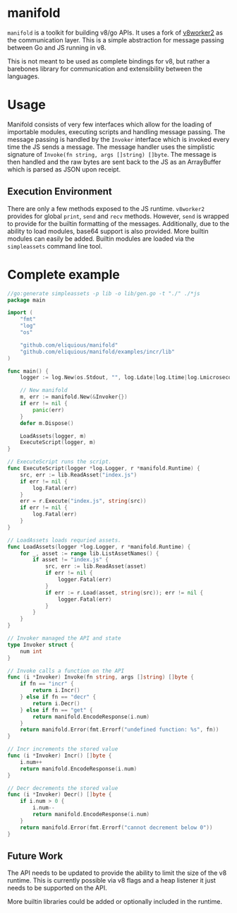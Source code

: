 # manifold

`manifold` is a toolkit for building v8/go APIs. It uses a fork of [v8worker2](https://github.com/ry/v8worker2) as the communication layer. This is a simple abstraction for message passing between Go and JS running in v8.

This is not meant to be used as complete bindings for v8, but rather a barebones library for communication and extensibility between the languages.

# Usage

Manifold consists of very few interfaces which allow for the loading of importable modules, executing scripts and handling message passing. The message passing is handled by the `Invoker` interface which is invoked every time the JS sends a message. The message handler uses the simplistic signature of `Invoke(fn string, args []string) []byte`. The message is then handled and the raw bytes are sent back to the JS as an ArrayBuffer which is parsed as JSON upon receipt. 

## Execution Environment

There are only a few methods exposed to the JS runtime. `v8worker2` provides for global `print`, `send` and `recv` methods. However, `send` is wrapped to provide for the builtin formatting of the messages. Additionally, due to the ability to load modules, base64 support is also provided. More builtin modules can easily be added. Builtin modules are loaded via the `simpleassets` command line tool.

# Complete example

```go
//go:generate simpleassets -p lib -o lib/gen.go -t "./" ./*js
package main

import (
	"fmt"
	"log"
	"os"

	"github.com/eliquious/manifold"
	"github.com/eliquious/manifold/examples/incr/lib"
)

func main() {
	logger := log.New(os.Stdout, "", log.Ldate|log.Ltime|log.Lmicroseconds)

	// New manifold
	m, err := manifold.New(&Invoker{})
	if err != nil {
		panic(err)
	}
	defer m.Dispose()

	LoadAssets(logger, m)
	ExecuteScript(logger, m)
}

// ExecuteScript runs the script.
func ExecuteScript(logger *log.Logger, r *manifold.Runtime) {
	src, err := lib.ReadAsset("index.js")
	if err != nil {
		log.Fatal(err)
	}
	err = r.Execute("index.js", string(src))
	if err != nil {
		log.Fatal(err)
	}
}

// LoadAssets loads requried assets.
func LoadAssets(logger *log.Logger, r *manifold.Runtime) {
	for _, asset := range lib.ListAssetNames() {
		if asset != "index.js" {
			src, err := lib.ReadAsset(asset)
			if err != nil {
				logger.Fatal(err)
			}
			if err := r.Load(asset, string(src)); err != nil {
				logger.Fatal(err)
			}
		}
	}
}

// Invoker managed the API and state
type Invoker struct {
	num int
}

// Invoke calls a function on the API
func (i *Invoker) Invoke(fn string, args []string) []byte {
	if fn == "incr" {
		return i.Incr()
	} else if fn == "decr" {
		return i.Decr()
	} else if fn == "get" {
		return manifold.EncodeResponse(i.num)
	}
	return manifold.Error(fmt.Errorf("undefined function: %s", fn))
}

// Incr increments the stored value
func (i *Invoker) Incr() []byte {
	i.num++
	return manifold.EncodeResponse(i.num)
}

// Decr decrements the stored value
func (i *Invoker) Decr() []byte {
	if i.num > 0 {
		i.num--
		return manifold.EncodeResponse(i.num)
	}
	return manifold.Error(fmt.Errorf("cannot decrement below 0"))
}
```

## Future Work

The API needs to be updated to provide the ability to limit the size of the v8 runtime. This is currently possible via v8 flags and a heap listener it just needs to be supported on the API.

More builtin libraries could be added or optionally included in the runtime.
